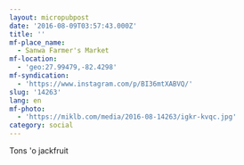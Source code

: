 ```yaml
---
layout: micropubpost
date: '2016-08-09T03:57:43.000Z'
title: ''
mf-place_name:
  - Sanwa Farmer's Market
mf-location:
  - 'geo:27.99479,-82.4298'
mf-syndication:
  - 'https://www.instagram.com/p/BI36mtXABVQ/'
slug: '14263'
lang: en
mf-photo:
  - 'https://miklb.com/media/2016-08-14263/igkr-kvqc.jpg'
category: social
---
```

Tons &#39;o jackfruit
